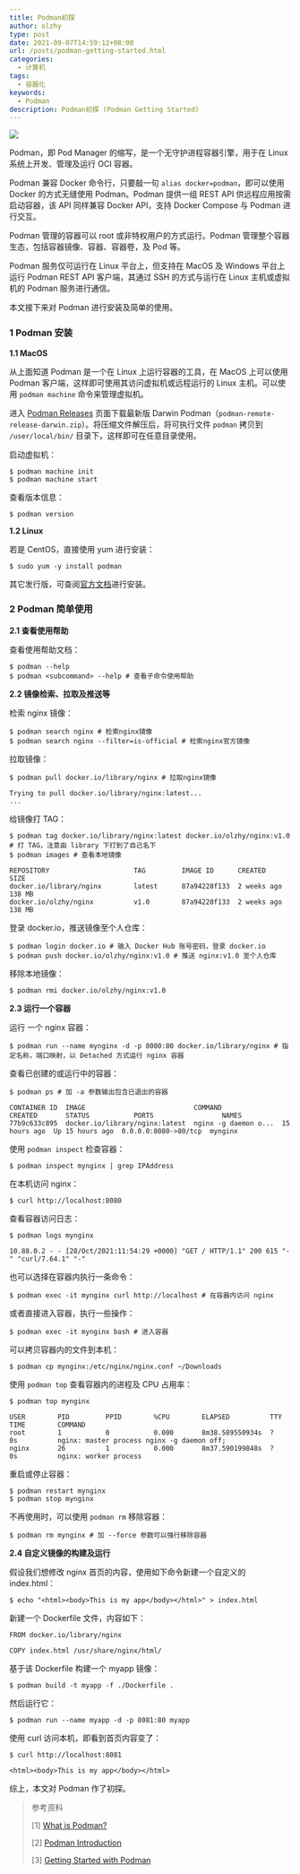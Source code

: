 ```yaml
---
title: Podman初探
author: olzhy
type: post
date: 2021-09-07T14:59:12+08:00
url: /posts/podman-getting-started.html
categories:
  - 计算机
tags:
  - 容器化
keywords:
  - Podman
description: Podman初探 (Podman Getting Started)
---
```


![](https://olzhy.github.io/static/images/uploads/2021/09/podman.svg#center)

Podman，即 Pod Manager 的缩写，是一个无守护进程容器引擎，用于在 Linux 系统上开发、管理及运行 OCI 容器。

Podman 兼容 Docker 命令行，只要敲一句 `alias docker=podman`，即可以使用 Docker 的方式无缝使用 Podman。Podman 提供一组 REST API 供远程应用按需启动容器，该 API 同样兼容 Docker API，支持 Docker Compose 与 Podman 进行交互。

Podman 管理的容器可以 root 或非特权用户的方式运行。Podman 管理整个容器生态，包括容器镜像、容器、容器卷，及 Pod 等。

Podman 服务仅可运行在 Linux 平台上，但支持在 MacOS 及 Windows 平台上运行 Podman REST API 客户端，其通过 SSH 的方式与运行在 Linux 主机或虚拟机的 Podman 服务进行通信。

本文接下来对 Podman 进行安装及简单的使用。

### 1 Podman 安装

**1.1 MacOS**

从上面知道 Podman 是一个在 Linux 上运行容器的工具，在 MacOS 上可以使用 Podman 客户端，这样即可使用其访问虚拟机或远程运行的 Linux 主机。可以使用 `podman machine` 命令来管理虚拟机。

进入 [Podman Releases](https://github.com/containers/podman/releases) 页面下载最新版 Darwin Podman（`podman-remote-release-darwin.zip`）。将压缩文件解压后，将可执行文件 `podman` 拷贝到 `/user/local/bin/` 目录下，这样即可在任意目录使用。

启动虚拟机：

```shell
$ podman machine init
$ podman machine start
```

查看版本信息：

```shell
$ podman version
```

**1.2 Linux**

若是 CentOS，直接使用 yum 进行安装：

```shell
$ sudo yum -y install podman
```

其它发行版，可查阅[官方文档](https://podman.io/getting-started/installation)进行安装。

### 2 Podman 简单使用

**2.1 查看使用帮助**

查看使用帮助文档：

```shell
$ podman --help
$ podman <subcommand> --help # 查看子命令使用帮助
```

**2.2 镜像检索、拉取及推送等**

检索 nginx 镜像：

```shell
$ podman search nginx # 检索nginx镜像
$ podman search nginx --filter=is-official # 检索nginx官方镜像
```

拉取镜像：

```shell
$ podman pull docker.io/library/nginx # 拉取nginx镜像

Trying to pull docker.io/library/nginx:latest...
...
```

给镜像打 TAG：

```shell
$ podman tag docker.io/library/nginx:latest docker.io/olzhy/nginx:v1.0 # 打 TAG，注意由 library 下打到了自己名下
$ podman images # 查看本地镜像

REPOSITORY                     TAG         IMAGE ID      CREATED      SIZE
docker.io/library/nginx        latest      87a94228f133  2 weeks ago  138 MB
docker.io/olzhy/nginx          v1.0        87a94228f133  2 weeks ago  138 MB
```

登录 docker.io，推送镜像至个人仓库：

```shell
$ podman login docker.io # 输入 Docker Hub 账号密码，登录 docker.io
$ podman push docker.io/olzhy/nginx:v1.0 # 推送 nginx:v1.0 至个人仓库
```

移除本地镜像：

```shell
$ podman rmi docker.io/olzhy/nginx:v1.0
```

**2.3 运行一个容器**

运行 一个 nginx 容器：

```shell
$ podman run --name mynginx -d -p 8080:80 docker.io/library/nginx # 指定名称，端口映射，以 Detached 方式运行 nginx 容器
```

查看已创建的或运行中的容器：

```shell
$ podman ps # 加 -a 参数输出包含已退出的容器

CONTAINER ID  IMAGE                           COMMAND               CREATED       STATUS           PORTS                 NAMES
77b9c633c895  docker.io/library/nginx:latest  nginx -g daemon o...  15 hours ago  Up 15 hours ago  0.0.0.0:8080->80/tcp  mynginx
```

使用 `podman inspect` 检查容器：

```shell
$ podman inspect mynginx | grep IPAddress
```

在本机访问 nginx：

```shell
$ curl http://localhost:8080
```

查看容器访问日志：

```shell
$ podman logs mynginx

10.88.0.2 - - [28/Oct/2021:11:54:29 +0000] "GET / HTTP/1.1" 200 615 "-" "curl/7.64.1" "-"
```

也可以选择在容器内执行一条命令：

```shell
$ podman exec -it mynginx curl http://localhost # 在容器内访问 nginx
```

或者直接进入容器，执行一些操作：

```shell
$ podman exec -it mynginx bash # 进入容器
```

可以拷贝容器内的文件到本机：

```shell
$ podman cp mynginx:/etc/nginx/nginx.conf ~/Downloads
```

使用 `podman top` 查看容器内的进程及 CPU 占用率：

```shell
$ podman top mynginx

USER        PID         PPID        %CPU        ELAPSED          TTY         TIME        COMMAND
root        1           0           0.000       8m38.589550934s  ?           0s          nginx: master process nginx -g daemon off;
nginx       26          1           0.000       8m37.590199848s  ?           0s          nginx: worker process
```

重启或停止容器：

```shell
$ podman restart mynginx
$ podman stop mynginx
```

不再使用时，可以使用 `podman rm` 移除容器：

```shell
$ podman rm mynginx # 加 --force 参数可以强行移除容器
```

**2.4 自定义镜像的构建及运行**

假设我们想修改 nginx 首页的内容，使用如下命令新建一个自定义的 index.html：

```shell
$ echo "<html><body>This is my app</body></html>" > index.html
```

新建一个 Dockerfile 文件，内容如下：

```text
FROM docker.io/library/nginx

COPY index.html /usr/share/nginx/html/
```

基于该 Dockerfile 构建一个 myapp 镜像：

```shell
$ podman build -t myapp -f ./Dockerfile .
```

然后运行它：

```shell
$ podman run --name myapp -d -p 8081:80 myapp
```

使用 curl 访问本机，即看到首页内容变了：

```shell
$ curl http://localhost:8081

<html><body>This is my app</body></html>
```

综上，本文对 Podman 作了初探。

> 参考资料
>
> \[1\] [What is Podman?](https://docs.podman.io/en/latest/index.html)
>
> \[2\] [Podman Introduction](https://docs.podman.io/en/latest/Introduction.html)
>
> \[3\] [Getting Started with Podman](https://podman.io/getting-started/)

